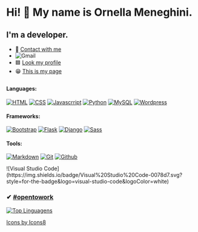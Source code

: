 # Hi! 👋 My name is Ornella Meneghini.
## I'm a developer.
- 💬 [Contact with me](meneghini.ornella@gmail.com)
- 	![Gmail](https://img.shields.io/badge/Gmail-D14836?style=for-the-badge&logo=gmail&logoColor=white)
- 🟦 [Look my profile](https://www.linkedin.com/in/ornella-meneghini/)
- 😁 [This is my page](https://meneghiniornella.github.io/PortafolioCOMeneghini/)
##
#### Languages:
<p> 
    <a href="#"><img src="https://img.icons8.com/color/50/000000/html-5--v1.png" alt="HTML"></a>
    <a href="#"><img src="https://img.icons8.com/color/50/000000/css3.png" alt="CSS"></a>
    <a href="#"><img src="https://img.icons8.com/color/50/000000/javascript--v1.png" alt="Javascrript"></a>
    <a href="#"><img src="https://img.icons8.com/color/50/000000/python--v1.png" alt="Python"></a>
    <a href="#"><img src="https://img.icons8.com/color/48/000000/mysql-logo.png" alt="MySQL"></a>
    <a href="#"><img src="https://img.icons8.com/dusk/64/000000/wordpress.png" alt="Wordpress"></a>
    
</p>

#### Frameworks:
<p>
    <a href="#"><img src="https://img.icons8.com/color/50/000000/bootstrap.png" alt="Bootstrap"></a>
    <a href="#"><img src="https://img.icons8.com/fluency/48/000000/test-tube.png" alt="Flask"></a>
    <a href="#"><img src="https://img.icons8.com/color/48/000000/django.png" alt="Django"></a>
    <a href="#"><img src="https://img.icons8.com/color/48/000000/sass.png" alt="Sass"></a>
</p>

#### Tools:
<p>
    <a href="#"><img src="https://img.icons8.com/nolan/64/markdown.png" alt="Markdown"></a>
    <a href="#"><img src="https://img.icons8.com/color/48/000000/git.png" alt="Git"></a>
    <a href="#"><img src="https://img.icons8.com/color/50/000000/github--v1.png" alt="Github"></a>
</p>
    ![Visual Studio Code](https://img.shields.io/badge/Visual%20Studio%20Code-0078d7.svg?style=for-the-badge&logo=visual-studio-code&logoColor=white)

<!-- https://github.com/Ileriayo/markdown-badges -->

### ✔ [#opentowork](https://www.linkedin.com/in/ornella-meneghini/)

[![Top Linguagens](https://github-readme-stats.vercel.app/api/top-langs/?username=karanalpe&layout=compact)](https://github.com/MeneghiniOrnella/github-readme-stats)

<a href="https://icons8.com/icon/QBqFNfPPB2Kx/sass">Icons by Icons8</a>

<!--
**MeneghiniOrnella/MeneghiniOrnella** is a ✨ _special_ ✨ repository because its `README.md` (this file) appears on your GitHub profile.

Here are some ideas to get you started:

- 🔭 I’m currently working on ...
- 🌱 I’m currently learning ...
- 👯 I’m looking to collaborate on ...
- 🤔 I’m looking for help with ...
- 💬 Ask me about ...
- ...
- 😄 Pronouns: ...
- ⚡ Fun fact: ...
-->
